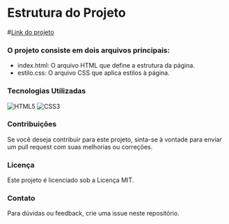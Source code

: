 # Estrutura do Projeto

#[Link do projeto](https://domeniquerosa.github.io/)

### O projeto consiste em dois arquivos principais:

- index.html: O arquivo HTML que define a estrutura da página.
- estilo.css: O arquivo CSS que aplica estilos à página.

### Tecnologias Utilizadas
![HTML5](https://img.shields.io/badge/HTML5-000?style=for-the-badge&logo=html5)
![CSS3](https://img.shields.io/badge/CSS3-000?style=for-the-badge&logo=css3&logoColor=264CE4)

### Contribuições
Se você deseja contribuir para este projeto, sinta-se à vontade para enviar um pull request com suas melhorias ou correções.

### Licença
Este projeto é licenciado sob a Licença MIT.

### Contato
Para dúvidas ou feedback, crie uma issue neste repositório.

